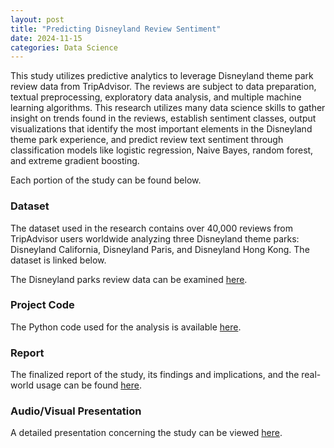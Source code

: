 ```yaml
---
layout: post
title: "Predicting Disneyland Review Sentiment"
date: 2024-11-15
categories: Data Science
---
```


This study utilizes predictive analytics to leverage Disneyland theme park review data from TripAdvisor. The reviews are subject to data preparation, textual preprocessing, exploratory data analysis, and multiple machine learning algorithms. This research utilizes many data science skills to gather insight on trends found in the reviews, establish sentiment classes, output visualizations that identify the most important elements in the Disneyland theme park experience, and predict review text sentiment through classification models like logistic regression, Naive Bayes, random forest, and extreme gradient boosting. 

Each portion of the study can be found below.

### Dataset
The dataset used in the research contains over 40,000 reviews from TripAdvisor users worldwide analyzing three Disneyland theme parks: Disneyland California, Disneyland Paris, and Disneyland Hong Kong. The dataset is linked below.

The Disneyland parks review data can be examined [here](https://github.com/SosukeAizen5/Portfolio/blob/main/DSC%20680%20Applied%20Data%20Science/DisneylandReviews.csv).

### Project Code
The Python code used for the analysis is available [here](https://github.com/SosukeAizen5/Portfolio/blob/main/DSC%20680%20Applied%20Data%20Science/Predicting%20Disneyland%20Review%20Sentiment%20Code.ipynb).

### Report
The finalized report of the study, its findings and implications, and the real-world usage can be found [here](https://github.com/SosukeAizen5/Portfolio/blob/main/DSC%20680%20Applied%20Data%20Science/Predicting%20Disneyland%20Review%20Sentiment%20Paper.pdf).

### Audio/Visual Presentation
A detailed presentation concerning the study can be viewed [here](https://github.com/SosukeAizen5/Portfolio/blob/main/DSC%20680%20Applied%20Data%20Science/Predicting%20Disneyland%20Review%20Sentiment%20Presentation.mp4).
